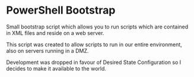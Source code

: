 PowerShell Bootstrap
====================

Small bootstrap script which allows you to run scripts which are 
contained in XML files and reside on a web server.

This script was created to allow scripts to run in our entire 
environment, also on servers running in a DMZ.

Development was dropped in favour of Desired State Configuration
so I decides to make it available to the world.